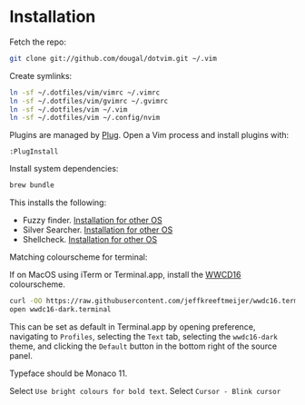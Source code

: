# Installation

Fetch the repo:

```bash
git clone git://github.com/dougal/dotvim.git ~/.vim
```

Create symlinks:

```bash
ln -sf ~/.dotfiles/vim/vimrc ~/.vimrc
ln -sf ~/.dotfiles/vim/gvimrc ~/.gvimrc
ln -sf ~/.dotfiles/vim ~/.vim
ln -sf ~/.dotfiles/vim ~/.config/nvim
```

Plugins are managed by [Plug](https://github.com/junegunn/vim-plug). Open a Vim
process and install plugins with:

```vimscript
:PlugInstall
```

Install system dependencies:

```bash
brew bundle
```

This installs the following:
  * Fuzzy finder. [Installation for other OS](https://github.com/junegunn/fzf#installation)
  * Silver Searcher. [Installation for other OS](https://github.com/ggreer/the_silver_searcher#installing)
  * Shellcheck. [Installation for other OS](https://github.com/koalaman/shellcheck#installing)

Matching colourscheme for terminal:

If on MacOS using iTerm or Terminal.app, install the
[WWCD16](https://github.com/jeffkreeftmeijer/wwdc16.terminal) colourscheme.

```bash
curl -OO https://raw.githubusercontent.com/jeffkreeftmeijer/wwdc16.terminal/master/wwdc16-dark.terminal
open wwdc16-dark.terminal
```

This can be set as default in Terminal.app by opening preference, navigating to
`Profiles`, selecting the `Text` tab, selecting the `wwdc16-dark` theme, and
clicking the `Default` button in the bottom right of the source panel.

Typeface should be Monaco 11.

Select `Use bright colours for bold text`.
Select `Cursor - Blink cursor`
